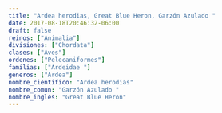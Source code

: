 ```yaml
---
title: "Ardea herodias, Great Blue Heron, Garzón Azulado "
date: 2017-08-18T20:46:32-06:00
draft: false
reinos: ["Animalia"]
divisiones: ["Chordata"]
clases: ["Aves"]
ordenes: ["Pelecaniformes"]
familias: ["Ardeidae "]
generos: ["Ardea"]
nombre_cientifico: "Ardea herodias"
nombre_comun: "Garzón Azulado "
nombre_ingles: "Great Blue Heron"
---
```


